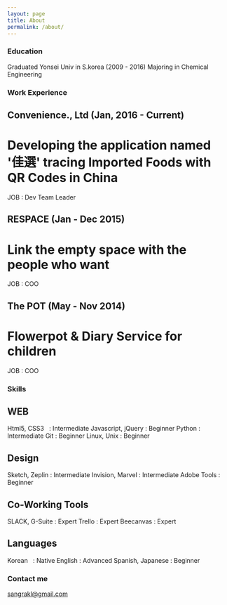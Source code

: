 ```yaml
---
layout: page
title: About
permalink: /about/
---
```


### Education
Graduated Yonsei Univ in S.korea (2009 - 2016)
Majoring in Chemical Engineering

### Work Experience
## Convenience., Ltd (Jan, 2016 - Current)
# Developing the application named '佳選' tracing Imported Foods with QR Codes in China
JOB : Dev Team Leader

## RESPACE (Jan - Dec 2015)
# Link the empty space with the people who want
JOB : COO

## The POT (May - Nov 2014)
# Flowerpot & Diary Service for children
JOB : COO



### Skills
## WEB
Html5, CSS3        : Intermediate
Javascript, jQuery : Beginner
Python             : Intermediate
Git                : Beginner
Linux, Unix        : Beginner

## Design
Sketch, Zeplin     : Intermediate
Invision, Marvel   : Intermediate
Adobe Tools        : Beginner

## Co-Working Tools
SLACK, G-Suite     : Expert
Trello             : Expert
Beecanvas          : Expert

## Languages
Korean             : Native
English            : Advanced
Spanish, Japanese  : Beginner


### Contact me
[sangrakl@gmail.com](mailto:sangrakl@gmail.com)
